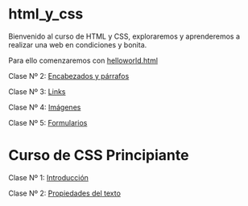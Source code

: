 # html_y_css

Bienvenido al curso de HTML y CSS, exploraremos y aprenderemos a realizar una web en condiciones y bonita.

Para ello comenzaremos con [helloworld.html](https://github.com/PaoRex/html_y_css/blob/main/helloworld.html)

Clase Nº 2: [Encabezados y párrafos](https://github.com/PaoRex/html_y_css/edit/main/curso_html/encabezados_y_p%C3%A1rrafos.html)

Clase Nº 3: [Links](https://github.com/PaoRex/html_y_css/blob/main/curso_html/enlace.html)

Clase Nº 4: [Imágenes](https://github.com/PaoRex/html_y_css/blob/main/curso_html/im%C3%A1genes.html)

Clase Nº 5: [Formularios](https://github.com/PaoRex/html_y_css/blob/main/formulario.html)

# Curso de CSS Principiante

Clase Nº 1: [Introducción](https://github.com/PaoRex/html_y_css/tree/main/curso_css/introduccion)

Clase Nº 2: [Propiedades del texto](https://github.com/PaoRex/html_y_css/tree/main/curso_css/propiedades_de_texto)

